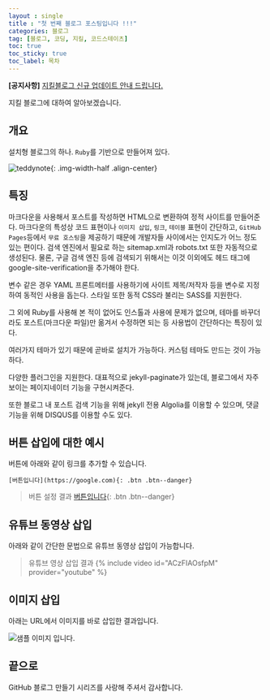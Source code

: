 ```yaml
---
layout : single
title : "첫 번째 블로그 포스팅입니다 !!!"
categories: 블로그
tag: [블로그, 코딩, 지킬, 코드스테이츠]
toc: true
toc_sticky: true
toc_label: 목차
---
```

**[공지사항]** [지킬블로그 신규 업데이트 안내 드립니다.](https://mmistakes.github.io/minimal-mistakes/docs/quick-start-guide/)

지킬 블로그에 대하여 알아보겠습니다.


## 개요

설치형 블로그의 하나. `Ruby`를 기반으로 만들어져 있다.


![teddynote]({{site.url}}/images/2021-05-10-first-posting/teddynote.png){: .img-width-half .align-center}


## 특징

마크다운을 사용해서 포스트를 작성하면 HTML으로 변환하여 정적 사이트를 만들어준다. 마크다운의 특성상 코드 표현이나 `이미지 삽입`, `링크`, `테이블` 표현이 간단하고, `GitHub Pages`등에서 `무료 호스팅`을 제공하기 때문에 개발자들 사이에서는 인지도가 어느 정도 있는 편이다. 검색 엔진에서 필요로 하는 sitemap.xml과 robots.txt 또한 자동적으로 생성된다. 물론, 구글 검색 엔진 등에 검색되기 위해서는 이것 이외에도 헤드 태그에 google-site-verification을 추가해야 한다.

변수 같은 경우 YAML 프론트메터를 사용하기에 사이트 제목/저작자 등을 변수로 지정하여 동적인 사용을 돕는다. 스타일 또한 동적 CSS라 불리는 SASS를 지원한다.

그 외에 Ruby를 사용해 본 적이 없어도 인스톨과 사용에 문제가 없으며, 테마를 바꾸더라도 포스트(마크다운 파일)만 옮겨서 수정하면 되는 등 사용법이 간단하다는 특징이 있다.

여러가지 테마가 있기 때문에 곧바로 설치가 가능하다. 커스텀 테마도 만드는 것이 가능하다.

다양한 플러그인을 지원한다. 대표적으로 jekyll-paginate가 있는데, 블로그에서 자주 보이는 페이지네이터 기능을 구현시켜준다.

또한 블로그 내 포스트 검색 기능을 위해 jekyll 전용 Algolia를 이용할 수 있으며, 댓글 기능을 위해 DISQUS를 이용할 수도 있다.

## 버튼 삽입에 대한 예시

버튼에 아래와 같이 링크를 추가할 수 있습니다.


`[버튼입니다](https://google.com){: .btn .btn--danger}`

> 버튼 설정 결과
[버튼입니다](https://google.com){: .btn .btn--danger}

## 유튜브 동영상 삽입

아래와 같이 간단한 문법으로 유튜브 동영상 삽입이 가능합니다.

> 유튜브 영상 삽입 결과
{% include video id="ACzFIAOsfpM" provider="youtube" %}


## 이미지 삽입

아래는 URL에서 이미지를 바로 삽입한 결과입니다.

![샘플 이미지 입니다.](https://images.unsplash.com/photo-1579353977828-2a4eab540b9a?ixid=MnwxMjA3fDB8MHxzZWFyY2h8MXx8c2FtcGxlfGVufDB8fDB8fA%3D%3D&ixlib=rb-1.2.1&w=1000&q=80)


## 끝으로

GitHub 블로그 만들기 시리즈를 사랑해 주셔서 감사합니다.
